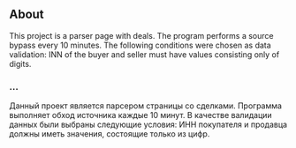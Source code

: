 ## About
This project is a parser page with deals. The program performs a source bypass every 10 minutes. The following conditions were chosen as data validation: INN of the buyer and seller must have values consisting only of digits.
### ...
Данный проект является парсером страницы cо сделками. Программа выполняет обход источника каждые 10 минут. В качестве валидации данных были выбраны следующие условия: ИНН покупателя и продавца должны иметь значения, состоящие только из цифр.